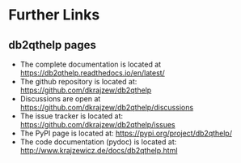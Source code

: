 # Further Links

## db2qthelp pages

* The complete documentation is located at <https://db2qthelp.readthedocs.io/en/latest/>
* The github repository is located at: <https://github.com/dkrajzew/db2qthelp>
* Discussions are open at <https://github.com/dkrajzew/db2qthelp/discussions>
* The issue tracker is located at: <https://github.com/dkrajzew/db2qthelp/issues>
* The PyPI page is located at: <https://pypi.org/project/db2qthelp/>
* The code documentation (pydoc) is located at: <http://www.krajzewicz.de/docs/db2qthelp.html>

